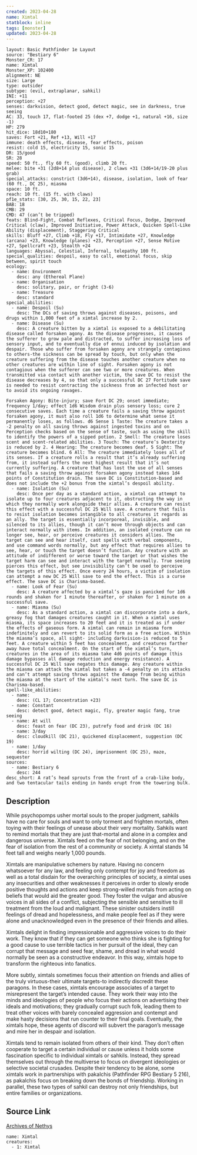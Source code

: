 ```yaml
---
created: 2023-04-28
name: Ximtal
statblock: inline
tags: [monster]
updated: 2023-04-28
---
```

```statblock
layout: Basic Pathfinder 1e Layout
source: "Bestiary 6"
Monster_CR: 17
name: Ximtal
Monster_XP: 102400
alignment: NE
size: Large
type: outsider
subtype: (evil, extraplanar, sahkil)
INI: +11
perception: +27
senses: darkvision, detect good, detect magic, see in darkness, true seeing
AC: 33, touch 17, flat-footed 25 (dex +7, dodge +1, natural +16, size -1)
HP: 279
hit_dice: 18d10+180
saves: Fort +21, Ref +13, Will +17
immune: death effects, disease, fear effects, poison
resist: cold 15, electricity 15, sonic 15
DR: 15/good
SR: 28
speed: 50 ft., fly 60 ft. (good), climb 20 ft.
melee: bite +31 (2d8+14 plus disease), 2 claws +31 (3d6+14/19-20 plus grab)
special_attacks: constrict (3d6+14), disease, isolation, look of fear (60 ft., DC 25), miasma
space: 10 ft.
reach: 10 ft. (15 ft. with claws)
pf1e_stats: [30, 25, 30, 15, 22, 23]
BAB: 18
CMB: 29
CMD: 47 (can’t be tripped)
feats: Blind-Fight, Combat Reflexes, Critical Focus, Dodge, Improved Critical (claw), Improved Initiative, Power Attack, Quicken Spell-Like Ability (displacement), Staggering Critical
skills: Bluff +27, Climb +18, Fly +17, Intimidate +27, Knowledge (arcana) +23, Knowledge (planes) +23, Perception +27, Sense Motive +27, Spellcraft +23, Stealth +24
languages: Abyssal, Celestial, Infernal, telepathy 100 ft.
special_qualities: despoil, easy to call, emotional focus, skip between, spirit touch
ecology:
  - name: Environment
    desc: any (Ethereal Plane)
  - name: Organisation
    desc: solitary, pair, or fright (3-6)
  - name: Treasure
    desc: standard
special_abilities:
  - name: Despoil (Su)
    desc: The DCs of saving throws against diseases, poisons, and drugs within 1,000 feet of a ximtal increase by 2.
  - name: Disease (Su)
    desc: A creature bitten by a ximtal is exposed to a debilitating disease called forsaken agony. As the disease progresses, it causes the sufferer to grow pale and distracted, to suffer increasing loss of sensory input, and to eventually die of ennui induced by isolation and despair. Those who suffer from forsaken agony are strangely contagious to others-the sickness can be spread by touch, but only when the creature suffering from the disease touches another creature when no other creatures are within line of sight. Forsaken agony is not contagious when the sufferer can see two or more creatures. When transmitted via contact with another victim, the save DC to resist the disease decreases by 4, so that only a successful DC 27 Fortitude save is needed to resist contracting the sickness from an infected host or to avoid its ongoing ravages. 

Forsaken Agony: Bite-injury; save Fort DC 29; onset immediate; frequency 1/day; effect 1d6 Wisdom drain plus sensory loss; cure 2 consecutive saves. Each time a creature fails a saving throw against forsaken agony, it must also roll 1d6 to determine what sense it permanently loses, as follows. d6 Sense 1 Taste: The creature takes a -2 penalty on all saving throws against ingested toxins and on Perception checks based on the sense of taste, such as using the skill to identify the powers of a sipped potion. 2 Smell: The creature loses scent and scent-related abilities. 3 Touch: The creature’s Dexterity is reduced by 2. 4 Hearing: The creature becomes deaf. 5 Sight: The creature becomes blind. 6 All: The creature immediately loses all of its senses. If a creature rolls a result that it’s already suffering from, it instead suffers the next highest result that it’s not currently suffering. A creature that has lost the use of all senses that fails a saving throw against forsaken agony instead takes 1d4 points of Constitution drain. The save DC is Constitution-based and does not include the +2 bonus from the ximtal’s despoil ability.
  - name: Isolation (Su)
    desc: Once per day as a standard action, a ximtal can attempt to isolate up to four creatures adjacent to it, obstructing the way in which they normally work alongside their allies. A creature can resist this effect with a successful DC 25 Will save. A creature that fails to resist isolation becomes intangible to all creatures it regards as an ally. The target is essentially incorporeal, invisible, and silenced to its allies, though it can’t move through objects and can interact normally with items. In addition, an isolated creature can no longer see, hear, or perceive creatures it considers allies. The target can see and hear itself, cast spells with verbal components, and use command words normally, but any effect that requires allies to see, hear, or touch the target doesn’t function. Any creature with an attitude of indifferent or worse toward the target or that wishes the target harm can see and interact with the target normally. True seeing pierces this effect, but see invisibility can’t be used to perceive the targets of this effect. Once every 24 hours, a victim of isolation can attempt a new DC 25 Will save to end the effect. This is a curse effect. The save DC is Charisma-based.
  - name: Look of Fear (Su)
    desc: A creature affected by a ximtal’s gaze is panicked for 1d6 rounds and shaken for 1 minute thereafter, or shaken for 1 minute on a successful save.
  - name: Miasma (Su)
    desc: As a standard action, a ximtal can discorporate into a dark, greasy fog that damages creatures caught in it. When a ximtal uses miasma, its space increases to 20 feet and it is treated as if under the effects of gaseous form. A ximtal can remain in miasma form indefinitely and can revert to its solid form as a free action. Within the miasma’s space, all sight- including darkvision-is reduced to 5 feet. A creature within 5 feet has concealment, and creatures farther away have total concealment. On the start of the ximtal’s turn, creatures in the area of its miasma take 4d6 points of damage (this damage bypasses all damage reduction and energy resistance). A successful DC 25 Will save negates this damage. Any creature within the miasma can attack the ximtal but takes a -4 penalty on its attacks and can’t attempt saving throws against the damage from being within the miasma at the start of the ximtal’s next turn. The save DC is Charisma-based.
spell-like_abilities:
  - name:
    desc: (CL 17; Concentration +23)
  - name: Constant
    desc: detect good, detect magic, fly, greater magic fang, true seeing
  - name: At will
    desc: feast on fear (DC 23), putrefy food and drink (DC 16)
  - name: 3/day
    desc: cloudkill (DC 21), quickened displacement, suggestion (DC 19)
  - name: 1/day
    desc: horrid wilting (DC 24), imprisonment (DC 25), maze, sequester
sources:
  - name: Bestiary 6
    desc: 244
desc_short: A rat’s head sprouts from the front of a crab-like body, and two tentacular tails ending in hands erupt from the towering bulk.
```
## Description
While psychopomps usher mortal souls to the proper judgment, sahkils have no care for souls and want to only torment and frighten mortals, often toying with their feelings of unease about their very mortality. Sahkils want to remind mortals that they are just that-mortal and alone in a complex and dangerous universe. Ximtals feed on the fear of not belonging, and on the fear of isolation from the rest of a community or society. A ximtal stands 14 feet tall and weighs nearly 1,000 pounds. 

Ximtals are manipulative schemers by nature. Having no concern whatsoever for any law, and feeling only contempt for joy and freedom as well as a total disdain for the overarching principles of society, a ximtal uses any insecurities and other weaknesses it perceives in order to slowly erode positive thoughts and actions and keep strong-willed mortals from acting on beliefs that would aid the greater good. They foster the vulgar and abusive voices in all sides of a conflict, subjecting the sensible and sensitive to ill treatment from the loud and malignant. These sinister outsiders instill feelings of dread and hopelessness, and make people feel as if they were alone and unacknowledged even in the presence of their friends and allies.

 Ximtals delight in finding impressionable and aggressive voices to do their work. They know that if they can get someone who thinks she is fighting for a good cause to use terrible tactics in her pursuit of the ideal, they can corrupt that message and seed fear, shame, and dread in what would normally be seen as a constructive endeavor. In this way, ximtals hope to transform the righteous into fanatics. 

More subtly, ximtals sometimes focus their attention on friends and allies of the truly virtuous-their ultimate targets-to indirectly discredit these paragons. In these cases, ximtals encourage associates of a target to misrepresent the target’s intended cause. They work their way into the minds and ideologies of people who focus their actions on advertising their ideals and motivations; they gradually corrupt such folk, leading them to treat other voices with barely concealed aggression and contempt and make hasty decisions that run counter to their final goals. Eventually, the ximtals hope, these agents of discord will subvert the paragon’s message and mire her in despair and isolation. 

Ximtals tend to remain isolated from others of their kind. They don’t often cooperate to target a certain individual or cause unless it holds some fascination specific to individual ximtals or sahkils. Instead, they spread themselves out through the multiverse to focus on divergent ideologies or selective societal crusades. Despite their tendency to be alone, some ximtals work in partnerships with pakalchis (Pathfinder RPG Bestiary 5 216), as pakalchis focus on breaking down the bonds of friendship. Working in parallel, these two types of sahkil can destroy not only friendships, but entire families or organizations.
## Source Link
[Archives of Nethys](https://aonprd.com/MonsterDisplay.aspx?ItemName=Ximtal)
```encounter-table
name: Ximtal
creatures:
  - 1: Ximtal
```
